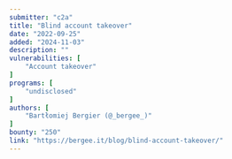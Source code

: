 ```yaml
---
submitter: "c2a"
title: "Blind account takeover"
date: "2022-09-25"
added: "2024-11-03"
description: ""
vulnerabilities: [
    "Account takeover"
]
programs: [
    "undisclosed"
]
authors: [
    "Bartłomiej Bergier (@_bergee_)"
]
bounty: "250"
link: "https://bergee.it/blog/blind-account-takeover/"
---
```




